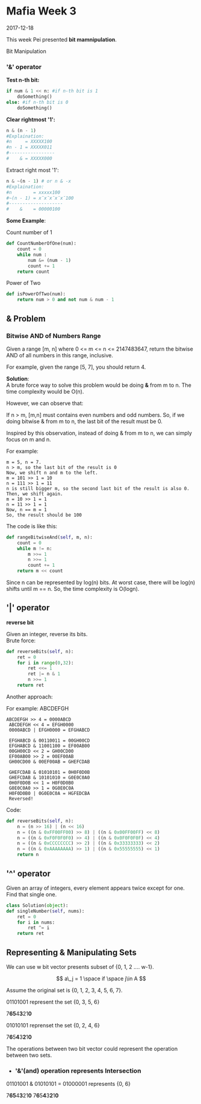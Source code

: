 # Mafia Week 3

2017-12-18

This week Pei  presented **bit mamnipulation**.

Bit Manipulation

### '&' operator

**Test n-th bit:**

```python
if num & 1 << n: #if n-th bit is 1
    doSomething()
else: #if n-th bit is 0
    doSomething()
```

**Clear rightmost '1':**

```python
n & (n - 1)
#Explaination:
#n     = XXXXX100
#n - 1 = XXXXX011
#-----------------
#    & = XXXXX000
```

Extract right most '1':

```python
n & ~(n - 1) # or n & -x
#Explaination:
#n        = xxxxx100
#~(n - 1) = x̄x̄x̄x̄x̄100
#--------------------
#    &    = 00000100
```

**Some Example**:

Count number of 1

```python
def CountNumberOfOne(num):
    count = 0
    while num :
        num &= (num - 1)
        count += 1
    return count
```

Power of Two

```python
def isPowerOfTwo(num):
    return num > 0 and not num & num - 1
```

## & Problem

### Bitwise AND of Numbers Range

Given a range \[m, n\] where 0 &lt;= m &lt;= n &lt;= 2147483647, return the bitwise AND of all numbers in this range, inclusive.

For example, given the range \[5, 7\], you should return 4.

**Solution**:  
A brute force way to solve this problem would be doing **&** from m to n. The time complexity would be O\(n\).

However, we can observe that:

If n &gt; m, \[m,n\] must contains even numbers and odd numbers. So, if we doing bitwise & from m to n, the last bit of the result must be 0.

Inspired by this observation, instead of doing & from m to n, we can simply focus on m and n.

For example:

```
m = 5, n = 7. 
n > m, so the last bit of the result is 0
Now, we shift n and m to the left.
m = 101 >> 1 = 10
n = 111 >> 1 = 11 
n is still bigger m, so the second last bit of the result is also 0.
Then, we shift again.
m = 10 >> 1 = 1
n = 11 >> 1 = 1
Now, n == m = 1
So, the result should be 100
```

The code is like this:

```python
def rangeBitwiseAnd(self, m, n):
    count = 0
    while m != n:
        m >>= 1
        n >>= 1
        count += 1
    return m << count
```

Since n can be represented by log\(n\) bits. At worst case, there will be log\(n\) shifts until m == n. So, the time complexity is O\(logn\).

## '\|' operator

**reverse bit**

Given an integer, reverse its bits.  
Brute force:

```python
def reverseBits(self, n):
    ret = 0
    for i in range(0,32):
        ret <<= 1
        ret |= n & 1
        n >>= 1
    return ret
```

Another approach:

For example: ABCDEFGH

```
ABCDEFGH >> 4 = 0000ABCD
 ABCDEFGH << 4 = EFGH0000
 0000ABCD | EFGH0000 = EFGHABCD

 EFGHABCD & 00110011 = 00GH00CD
 EFGHABCD & 11001100 = EF00AB00
 00GH00CD << 2 = GH00CD00
 EF00AB00 >> 2 = 00EF00AB
 GH00CD00 & 00EF00AB = GHEFCDAB

 GHEFCDAB & 01010101 = 0H0F0D0B
 GHEFCDAB & 10101010 = G0E0C0A0
 0H0F0D0B << 1 = H0F0D0B0
 G0E0C0A0 >> 1 = 0G0E0C0A
 H0F0D0B0 | 0G0E0C0A = HGFEDCBA
 Reversed!
```

Code:

```python
def reverseBits(self, n):
    n = (n >> 16) | (n << 16)
    n = ((n & 0xFF00FF00) >> 8) | ((n & 0x00FF00FF) << 8)
    n = ((n & 0xF0F0F0F0) >> 4) | ((n & 0x0F0F0F0F) << 4)
    n = ((n & 0xCCCCCCCC) >> 2) | ((n & 0x33333333) << 2)
    n = ((n & 0xAAAAAAAA) >> 1) | ((n & 0x55555555) << 1)
    return n
```

## '^' operator

Given an array of integers, every element appears twice except for one. Find that single one.

```python
class Solution(object):
def singleNumber(self, nums):
    ret = 0
    for i in nums:
        ret ^= i
    return ret
```

## Representing & Manipulating Sets

We can use w bit vector presents subset of {0, 1, 2 .... w-1}.


$$
a\_j = 1 \space if \space j\in A
$$


Assume the original set is {0, 1, 2, 3, 4, 5, 6, 7}.

01101001 represent the set {0, 3, 5, 6}

7**65**4**3**21**0**

01010101 reprenset the set {0, 2, 4, 6}

7**6**5**4**3**2**1**0**

The operations between two bit vector could represent the operation between two sets.



* ### '&'\(and\) operation represents Intersection

01101001 & 01010101 = 01000001 represents {0, 6}

7**65**4**3**21**0**     7**6**5**4**3**2**1**0**






